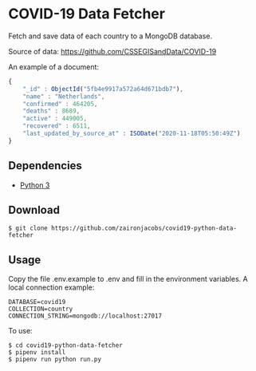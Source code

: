 COVID-19 Data Fetcher
=================

Fetch and save data of each country to a MongoDB database. 

Source of data: https://github.com/CSSEGISandData/COVID-19

An example of a document:

```javascript
{
	"_id" : ObjectId("5fb4e9917a572a64d671bdb7"),
	"name" : "Netherlands",
	"confirmed" : 464205,
	"deaths" : 8689,
	"active" : 449005,
	"recovered" : 6511,
	"last_updated_by_source_at" : ISODate("2020-11-18T05:50:49Z")
}
```

## Dependencies
- [Python 3](https://www.python.org/downloads/)

## Download
```console
$ git clone https://github.com/zaironjacobs/covid19-python-data-fetcher
```

## Usage

Copy the file .env.example to .env and fill in the environment variables.
A local connection example:
```
DATABASE=covid19
COLLECTION=country
CONNECTION_STRING=mongodb://localhost:27017
```

To use:
```console
$ cd covid19-python-data-fetcher
$ pipenv install
$ pipenv run python run.py
```

